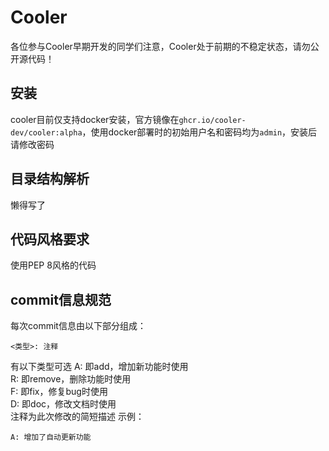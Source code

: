 # Cooler
各位参与Cooler早期开发的同学们注意，Cooler处于前期的不稳定状态，请勿公开源代码！  

## 安装
cooler目前仅支持docker安装，官方镜像在`ghcr.io/cooler-dev/cooler:alpha`，使用docker部署时的初始用户名和密码均为`admin`，安装后请修改密码
## 目录结构解析
懒得写了
## 代码风格要求
使用PEP 8风格的代码
## commit信息规范
每次commit信息由以下部分组成：
```text
<类型>: 注释
```
有以下类型可选
A: 即add，增加新功能时使用  
R: 即remove，删除功能时使用  
F: 即fix，修复bug时使用  
D: 即doc，修改文档时使用  
注释为此次修改的简短描述
示例：
```text
A: 增加了自动更新功能
```
